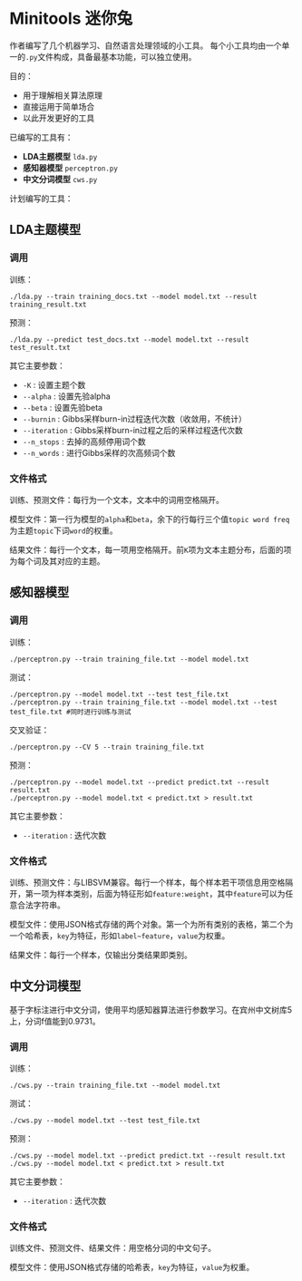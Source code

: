 Minitools 迷你兔
================

作者编写了几个机器学习、自然语言处理领域的小工具。
每个小工具均由一个单一的`.py`文件构成，具备最基本功能，可以独立使用。

目的：
* 用于理解相关算法原理
* 直接运用于简单场合
* 以此开发更好的工具

已编写的工具有：
* **LDA主题模型** `lda.py`
* **感知器模型** `perceptron.py`
* **中文分词模型** `cws.py`

计划编写的工具： 


LDA主题模型
-----------

### 调用

训练：

    ./lda.py --train training_docs.txt --model model.txt --result training_result.txt

预测：

    ./lda.py --predict test_docs.txt --model model.txt --result test_result.txt

其它主要参数：
* `-K` : 设置主题个数
* `--alpha` : 设置先验alpha
* `--beta` : 设置先验beta
* `--burnin` : Gibbs采样burn-in过程迭代次数（收敛用，不统计）
* `--iteration` : Gibbs采样burn-in过程之后的采样过程迭代次数
* `--n_stops` : 去掉的高频停用词个数
* `--n_words` : 进行Gibbs采样的次高频词个数

### 文件格式

训练、预测文件：每行为一个文本，文本中的词用空格隔开。

模型文件：第一行为模型的`alpha`和`beta`，余下的行每行三个值`topic word freq`为主题`topic`下词`word`的权重。

结果文件：每行一个文本，每一项用空格隔开。前`K`项为文本主题分布，后面的项为每个词及其对应的主题。

感知器模型
----------

### 调用

训练：

    ./perceptron.py --train training_file.txt --model model.txt

测试：

    ./perceptron.py --model model.txt --test test_file.txt
    ./perceptron.py --train training_file.txt --model model.txt --test test_file.txt #同时进行训练与测试

交叉验证：

    ./perceptron.py --CV 5 --train training_file.txt

预测：

    ./perceptron.py --model model.txt --predict predict.txt --result result.txt
    ./perceptron.py --model model.txt < predict.txt > result.txt

其它主要参数：
* `--iteration` : 迭代次数

### 文件格式

训练、预测文件：与LIBSVM兼容。每行一个样本，每个样本若干项信息用空格隔开，第一项为样本类别，后面为特征形如`feature:weight`，其中`feature`可以为任意合法字符串。

模型文件：使用JSON格式存储的两个对象。第一个为所有类别的表格，第二个为一个哈希表，`key`为特征，形如`label~feature`，`value`为权重。

结果文件：每行一个样本，仅输出分类结果即类别。


中文分词模型
------------

基于字标注进行中文分词，使用平均感知器算法进行参数学习。在宾州中文树库5上，分词f值能到0.9731。

### 调用

训练：

    ./cws.py --train training_file.txt --model model.txt

测试：

    ./cws.py --model model.txt --test test_file.txt

预测：

    ./cws.py --model model.txt --predict predict.txt --result result.txt
    ./cws.py --model model.txt < predict.txt > result.txt

其它主要参数：
* `--iteration` : 迭代次数

### 文件格式

训练文件、预测文件、结果文件：用空格分词的中文句子。

模型文件：使用JSON格式存储的哈希表，`key`为特征，`value`为权重。
